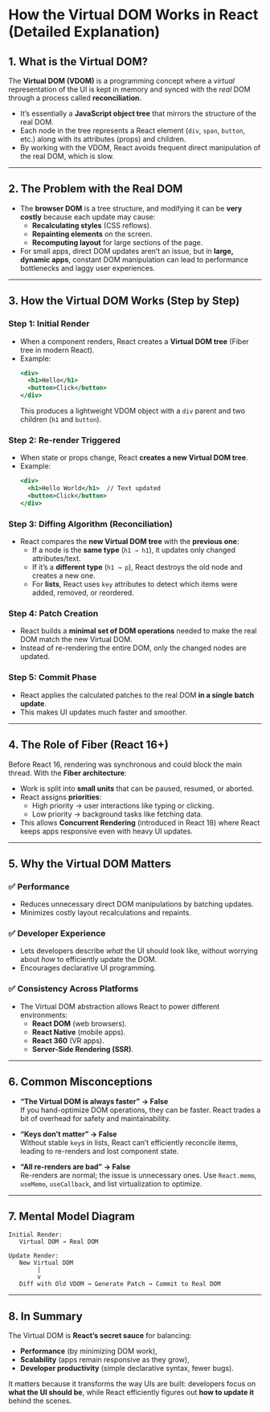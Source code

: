 # How the Virtual DOM Works in React (Detailed Explanation)

## 1. What is the Virtual DOM?
The **Virtual DOM (VDOM)** is a programming concept where a *virtual* representation of the UI is kept in memory and synced with the *real* DOM through a process called **reconciliation**.  

- It’s essentially a **JavaScript object tree** that mirrors the structure of the real DOM.  
- Each node in the tree represents a React element (`div`, `span`, `button`, etc.) along with its attributes (props) and children.  
- By working with the VDOM, React avoids frequent direct manipulation of the real DOM, which is slow.

---

## 2. The Problem with the Real DOM
- The **browser DOM** is a tree structure, and modifying it can be **very costly** because each update may cause:
  - **Recalculating styles** (CSS reflows).
  - **Repainting elements** on the screen.
  - **Recomputing layout** for large sections of the page.  
- For small apps, direct DOM updates aren’t an issue, but in **large, dynamic apps**, constant DOM manipulation can lead to performance bottlenecks and laggy user experiences.

---

## 3. How the Virtual DOM Works (Step by Step)

### Step 1: Initial Render
- When a component renders, React creates a **Virtual DOM tree** (Fiber tree in modern React).
- Example:
  ```jsx
  <div>
    <h1>Hello</h1>
    <button>Click</button>
  </div>
  ```
  This produces a lightweight VDOM object with a `div` parent and two children (`h1` and `button`).

### Step 2: Re-render Triggered
- When state or props change, React **creates a new Virtual DOM tree**.
- Example:
  ```jsx
  <div>
    <h1>Hello World</h1>  // Text updated
    <button>Click</button>
  </div>
  ```

### Step 3: Diffing Algorithm (Reconciliation)
- React compares the **new Virtual DOM tree** with the **previous one**:
  - If a node is the **same type** (`h1 → h1`), it updates only changed attributes/text.
  - If it’s a **different type** (`h1 → p`), React destroys the old node and creates a new one.
  - For **lists**, React uses `key` attributes to detect which items were added, removed, or reordered.

### Step 4: Patch Creation
- React builds a **minimal set of DOM operations** needed to make the real DOM match the new Virtual DOM.
- Instead of re-rendering the entire DOM, only the changed nodes are updated.

### Step 5: Commit Phase
- React applies the calculated patches to the real DOM **in a single batch update**.
- This makes UI updates much faster and smoother.

---

## 4. The Role of Fiber (React 16+)
Before React 16, rendering was synchronous and could block the main thread. With the **Fiber architecture**:
- Work is split into **small units** that can be paused, resumed, or aborted.
- React assigns **priorities**:
  - High priority → user interactions like typing or clicking.
  - Low priority → background tasks like fetching data.
- This allows **Concurrent Rendering** (introduced in React 18) where React keeps apps responsive even with heavy UI updates.

---

## 5. Why the Virtual DOM Matters

### ✅ Performance
- Reduces unnecessary direct DOM manipulations by batching updates.
- Minimizes costly layout recalculations and repaints.

### ✅ Developer Experience
- Lets developers describe *what* the UI should look like, without worrying about *how* to efficiently update the DOM.
- Encourages declarative UI programming.

### ✅ Consistency Across Platforms
- The Virtual DOM abstraction allows React to power different environments:
  - **React DOM** (web browsers).
  - **React Native** (mobile apps).
  - **React 360** (VR apps).
  - **Server-Side Rendering (SSR)**.

---

## 6. Common Misconceptions
- **“The Virtual DOM is always faster” → False**  
  If you hand-optimize DOM operations, they can be faster. React trades a bit of overhead for safety and maintainability.

- **“Keys don’t matter” → False**  
  Without stable `key`s in lists, React can’t efficiently reconcile items, leading to re-renders and lost component state.

- **“All re-renders are bad” → False**  
  Re-renders are normal; the issue is unnecessary ones. Use `React.memo`, `useMemo`, `useCallback`, and list virtualization to optimize.

---

## 7. Mental Model Diagram
```
Initial Render:
   Virtual DOM → Real DOM

Update Render:
   New Virtual DOM
        |
        v
   Diff with Old VDOM → Generate Patch → Commit to Real DOM
```

---

## 8. In Summary
The Virtual DOM is **React’s secret sauce** for balancing:
- **Performance** (by minimizing DOM work),
- **Scalability** (apps remain responsive as they grow),
- **Developer productivity** (simple declarative syntax, fewer bugs).  

It matters because it transforms the way UIs are built: developers focus on **what the UI should be**, while React efficiently figures out **how to update it** behind the scenes.
